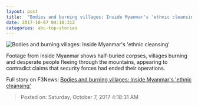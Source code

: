 ```yaml
---
layout: post
title:  "Bodies and burning villages: Inside Myanmar's 'ethnic cleansing'"
date: 2017-10-07 04:18:31Z
categories: abc-top-stories
---
```


![Bodies and burning villages: Inside Myanmar's 'ethnic cleansing'](http://www.abc.net.au/news/image/9026588-1x1-700x700.jpg)

Footage from inside Myanmar shows half-buried corpses, villages burning and desperate people fleeing through the mountains, appearing to contradict claims that security forces had ended their operations.


Full story on F3News: [Bodies and burning villages: Inside Myanmar's 'ethnic cleansing'](http://www.f3nws.com/n/jaMVnF)

> Posted on: Saturday, October 7, 2017 4:18:31 AM
